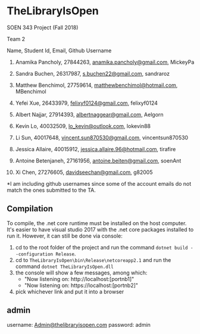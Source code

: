 # TheLibraryIsOpen
SOEN 343 Project (Fall 2018)

Team 2 

Name,  Student Id,  Email,  Github Username

1. Anamika Pancholy,  27844263,  anamika.pancholy@gmail.com,  MickeyPa

2. Sandra Buchen,  26317987,  s.buchen22@gmail.com,  sandraroz

3. Matthew Benchimol,  27759614,  matthewbenchimol@hotmail.com,  MBenchimol

4. Yefei Xue,  26433979,  felixyf0124@gmail.com,  felixyf0124

5. Albert Najjar,  27914393,  albertnaggear@gmail.com,  Aelgorn

6. Kevin Lo,  40032509,  lo_kevin@outlook.com,  lokevin88

7. Li Sun,  40017648,  vincent.sun870530@gmail.com,  vincentsun870530

8. Jessica Allaire,  40015912,  jessica.allaire.96@hotmail.com,  tirafire

9. Antoine Betenjaneh,  27161956,  antoine.beiten@gmail.com,  soenAnt

10. Xi Chen,  27276605,  davidseechan@gmail.com,  g82005

*I am including github usernames since some of the account emails do not match the ones submitted to the TA.

## Compilation
To compile, the .net core runtime must be installed on the host computer.
It's easier to have visual studio 2017 with the .net core packages installed to run it. However, it can still be done via console:

1) cd to the root folder of the project and run the command `dotnet build --configuration Release`.
2) cd to `TheLibraryIsOpen\bin\Release\netcoreapp2.1` and run the command `dotnet TheLibraryIsOpen.dll`
3) the console will show a few messages, among which:
    * "Now listening on: http://localhost:[portnb1]"
    * "Now listening on: https://localhost:[portnb2]"
4) pick whichever link and put it into a browser
    
## admin
username: Admin@thelibraryisopen.com
password: admin